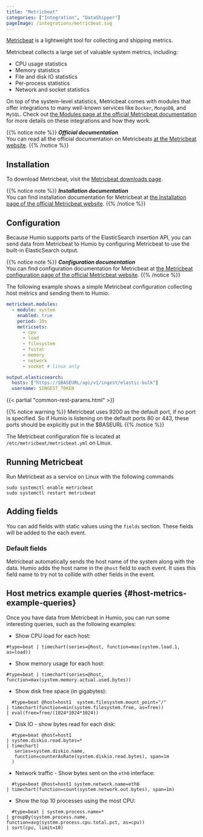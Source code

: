```yaml
---
title: "Metricbeat"
categories: ["Integration", "DataShipper"]
pageImage: /integrations/metricbeat.svg
---
```


[Metricbeat](https://www.elastic.co/products/beats/metricbeat) is a lightweight tool for collecting and shipping metrics.

Metricbeat collects a large set of valuable system metrics, including:

* CPU usage statistics
* Memory statistics
* File and disk IO statistics
* Per-process statistics
* Network and socket statistics

On top of the system-level statistics, Metricbeat comes with modules that offer
integrations to many well-known services like `Docker`, `MongoDB`, and `MySQL`.
Check out [the Modules page at the official Metricbeat documentation](https://www.elastic.co/guide/en/beats/metricbeat/current/metricbeat-modules.html)
for more details on these integrations and how they work.


{{% notice note %}}
***Official documentation***  
You can read all the official documentation on Metricbeats [at the Metricbeat website](https://www.elastic.co/guide/en/beats/metricbeat/current/index.html).
{{% /notice %}}

## Installation

To download Metricbeat, visit the [Metricbeat downloads page](https://www.elastic.co/downloads/beats/metricbeat).

{{% notice note %}}
***Installation documentation***  
You can find installation documentation for Metricbeat at [the Installation page of the official Metricbeat website](https://www.elastic.co/guide/en/beats/metricbeat/current/metricbeat-installation.html).
{{% /notice %}}


## Configuration

Because Humio supports parts of the ElasticSearch insertion API, you can send
data from Metricbeat to Humio by configuring Metricbeat to use the built-in
ElasticSearch output.

{{% notice note %}}
***Configuration documentation***  
You can find configuration documentation for Metricbeat at [the Metricbeat configuration page of the official Metricbeat website](https://www.elastic.co/guide/en/beats/metricbeat/current/configuring-howto-metricbeat.html).
{{% /notice %}}


The following example shows a simple Metricbeat configuration collecting host metrics and sending them to Humio:

```yaml
metricbeat.modules:
  - module: system
    enabled: true
    period: 10s
    metricsets:
      - cpu
      - load
      - filesystem
      - fsstat
      - memory
      - network
      - socket # linux only

output.elasticsearch:
  hosts: ["https://$BASEURL/api/v1/ingest/elastic-bulk"]
  username: $INGEST_TOKEN
```

{{< partial "common-rest-params.html" >}}


{{% notice warning %}}
Metricbeat uses 9200 as the default port, if no port is specified. So if Humio is listening on the default ports 80 or 443, these ports should be explicitly put in the $BASEURL
{{% /notice %}}

The Metricbeat configuration file is located at `/etc/metricbeat/metricbeat.yml` on Linux.

## Running Metricbeat

Run Metricbeat as a service on Linux with the following commands

```shell
sudo systemctl enable metricbeat
sudo systemctl restart metricbeat
```

## Adding fields

You can add fields with static values using the `fields` section. These fields
will be added to the each event.

### Default fields

Metricbeat automatically sends the host name of the system along with the data.
Humio adds the host name in the `@host` field to each event. It uses this field
name to try not to collide with other fields in the event.

## Host metrics example queries {#host-metrics-example-queries}

Once you have data from Metricbeat in Humio, you can run some interesting
queries, such as the following examples:

* Show CPU load for each host:
```humio
#type=beat | timechart(series=@host, function=max(system.load.1, as=load))
```

* Show memory usage for each host:
```humio
#type=beat | timechart(series=@host, function=max(system.memory.actual.used.bytes))
```

* Show disk free space (in gigabytes):
```humio
  #type=beat @host=host1  system.filesystem.mount_point="/"
| timechart(function=min(system.filesystem.free, as=free))
| eval(free=free/(1024*1024*1024))
```

* Disk IO - show bytes read for each disk:
```humio
  #type=beat @host=host1
| system.diskio.read.bytes=*
| timechart(
   series=system.diskio.name,
   function=counterAsRate(system.diskio.read.bytes), span=1m
  )
```

* Network traffic - Show bytes sent on the `eth0` interface:
```humio
  #type=beat @host=host1 system.network.name=eth0
| timechart(function=count(system.network.out.bytes), span=1m)
```

* Show the top 10 processes using the most CPU:
```humio
  #type=beat | system.process.name=*
| groupBy(system.process.name, function=avg(system.process.cpu.total.pct, as=cpu))
| sort(cpu, limit=10)
```
